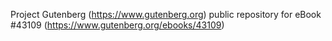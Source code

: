 Project Gutenberg (https://www.gutenberg.org) public repository for eBook #43109 (https://www.gutenberg.org/ebooks/43109)
